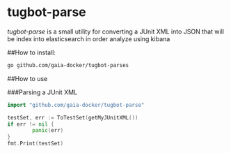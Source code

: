 # tugbot-parse
*tugbot-parse* is a small utility for converting a JUnit XML into JSON that will be index into elasticsearch in order analyze using kibana

##How to install:

```bash
go github.com/gaia-docker/tugbot-parses
```

##How to use

###Parsing a JUnit XML

```go
import "github.com/gaia-docker/tugbot-parse"

testSet, err := ToTestSet(getMyJUnitXML())
if err != nil {
		panic(err)
}
fmt.Print(testSet)
```
